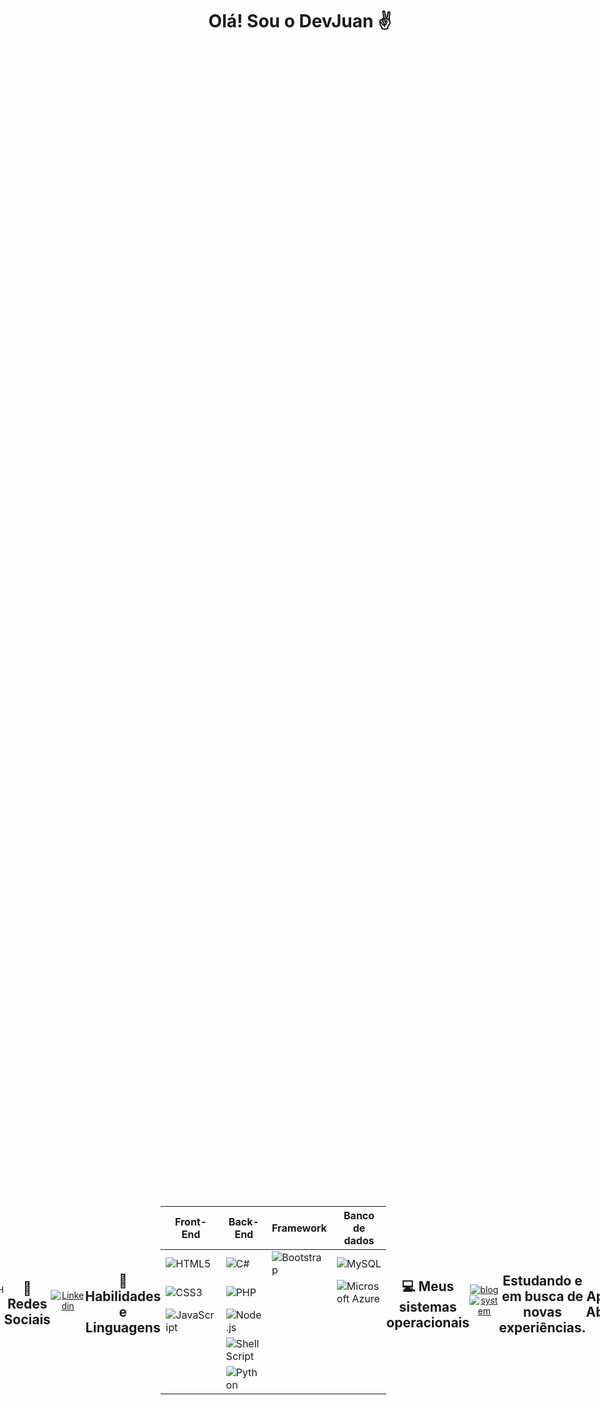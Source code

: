 <div align="center">

# Olá! Sou o DevJuan ✌

<div style="display: flex; justify-content: center; align-items: center; height: 100vh;">
  <div style="margin-right: 10px;">
  
  


  <div>
    <img src="https://github-readme-stats.vercel.app/api/top-langs/?username=DevJuanzok4&layout=compact&langs_count=6&theme=great-gatsby" />
  </div>
</div>



![GitHub Stats](https://github-readme-stats.vercel.app/api?username=DevJuanzok4&show_icons=true&theme=great-gatsby)

---

## 👤 Redes Sociais

[![Linkedin](https://img.shields.io/badge/LinkedIn-0077B5?style=for-the-badge&logo=linkedin&logoColor=white)](https://www.linkedin.com/in/juan-coutinho-288625243/)



---

## 🔌 Habilidades e Linguagens

<div align="center">

| Front-End                                      | Back-End                                          | Framework                                | Banco de dados                                  |
|-----------------------------------------------|---------------------------------------------------|------------------------------------------|--------------------------------------------------|
| ![HTML5](https://img.shields.io/badge/HTML5-E34F26?style=for-the-badge&logo=html5&logoColor=white) | ![C#](https://img.shields.io/badge/C%23-239120?style=for-the-badge&logo=c-sharp&logoColor=white)    | ![Bootstrap](https://img.shields.io/badge/Bootstrap-563D7C?style=for-the-badge&logo=bootstrap&logoColor=white) | ![MySQL](https://img.shields.io/badge/MySQL-00000F?style=for-the-badge&logo=mysql&logoColor=white)              |
| ![CSS3](https://img.shields.io/badge/CSS3-1572B6?style=for-the-badge&logo=css3&logoColor=white)    | ![PHP](https://img.shields.io/badge/PHP-777BB4?style=for-the-badge&logo=php&logoColor=white)           |                                          | ![Microsoft Azure](https://img.shields.io/badge/Microsoft_Azure-0089D6?style=for-the-badge&logo=microsoft-azure&logoColor=white) |
| ![JavaScript](https://img.shields.io/badge/JavaScript-F7DF1E?style=for-the-badge&logo=javascript&logoColor=black) | ![Node.js](https://img.shields.io/badge/Node.js-43853D?style=for-the-badge&logo=node.js&logoColor=white) |                                          |                                                  |
|                                               | ![Shell Script](https://img.shields.io/badge/Shell_Script-121011?style=for-the-badge&logo=gnu-bash&logoColor=white) |                                          |                                                  |
|                                               | ![Python](https://img.shields.io/badge/Python-3776AB?style=for-the-badge&logo=python&logoColor=white)   |                                          |                                                  |

</div>
  
---

## 💻 Meus sistemas operacionais

[![blog](https://img.shields.io/badge/Zorin%20OS-0CC1F3?style=for-the-badge&logo=zorin&logoColor=white)](https://zorin.com/os/download/)
[![system](https://img.shields.io/badge/Kali_Linux-557C94?style=for-the-badge&logo=kali-linux&logoColor=white)](https://www.kali.org/docs/introduction/download-official-kali-linux-images/)



<br>

---

## Estudando e em busca de novas experiências.


<br>

## Aperte Abaixo

[![kk](https://img.shields.io/badge/GitHub-100000?style=for-the-badge&logo=github&logoColor=white)](https://github.com/DevJuanzok4)


</div>
